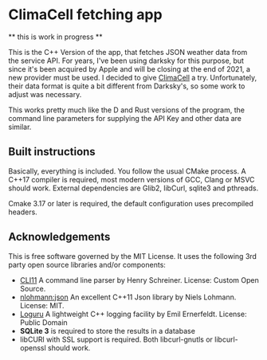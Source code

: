 # ClimaCell fetching app 

** this is work in progress **

This is the C++ Version of the app, that fetches JSON weather data from the service API. For years, I've been using darksky for this purpose, but since it's been acquired by Apple and will be closing at the end of 2021, a new provider must be used. I decided to give [ClimaCell](https://climacell.co) a try. Unfortunately, their data format is quite a bit different from Darksky's, so some work to adjust was necessary. 

This works pretty much like the D and Rust versions of the program, the command line parameters for supplying the API Key and other data are similar.

## Built instructions

Basically, everything is included. You follow the usual CMake process. A C++17 compiler is required, most modern versions of GCC, Clang or MSVC should work. External dependencies are Glib2, libCurl, sqlite3 and pthreads.

Cmake 3.17 or later is required, the default configuration uses precompiled headers.

## Acknowledgements

This is free software governed by the MIT License. It uses the following 3rd party open source libraries and/or components:

* [CLI11](https://github.com/CLIUtils/CLI11/blob/master/LICENSE) A command line parser by Henry Schreiner. License: Custom Open Source.
* [nlohmann:json](https://github.com/nlohmann/json) An excellent C++11 Json library by Niels Lohmann. License: MIT.
* [Loguru](https://github.com/emilk/loguru) A lightweight C++ logging facility by Emil Ernerfeldt. License: Public Domain
* **SQLite 3** is required to store the results in a database
* libCURl with SSL support is required. Both libcurl-gnutls or libcurl-openssl should work.
